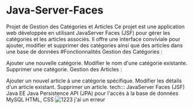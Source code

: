 # Java-Server-Faces
Projet de Gestion des Catégories et Articles
Ce projet est une application web développée en utilisant JavaServer Faces (JSF) pour gérer les catégories et les articles associés. Il offre une interface conviviale pour ajouter, modifier et supprimer des catégories ainsi que des articles dans une base de données
#Fonctionnalités
Gestion des Catégories :

Ajouter une nouvelle catégorie.
Modifier le nom d'une catégorie existante.
Supprimer une catégorie.
Gestion des Articles :

Ajouter un nouvel article à une catégorie spécifique.
Modifier les détails d'un article existant.
Supprimer un article.
tech:::
JavaServer Faces (JSF)
Java EE
Java Persistence API (JPA) pour l'accès à la base de données
MySQL 
HTML, CSS 
![1223](https://github.com/Ayoubelmaghraoui/Java-Server-Faces/assets/122055457/9c2c8910-2090-4207-acbf-5334c3647c0c)
j'ai un erreur 
